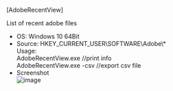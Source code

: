 [AdobeRecentView]  

List of recent adobe files  

- OS: Windows 10 64Bit
- Source: HKEY_CURRENT_USER\SOFTWARE\Adobe\\*  
Usage:  
AdobeRecentView.exe //print info  
AdobeRecentView.exe -csv //export csv file  
- Screenshot  
![image](https://user-images.githubusercontent.com/69110090/95871360-890e1380-0da8-11eb-82bb-3aba1ab81a40.png)

